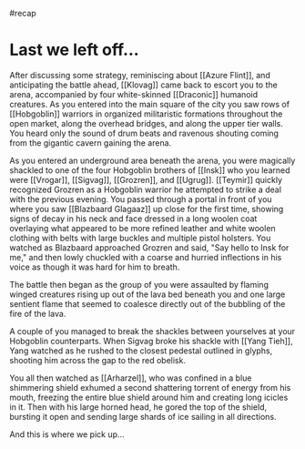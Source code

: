 #recap 
# Last we left off...
After discussing some strategy, reminiscing about [[Azure Flint]], and anticipating the battle ahead, [[Klovag]] came back to escort you to the arena, accompanied by four white-skinned [[Draconic]] humanoid creatures. As you entered into the main square of the city you saw rows of [[Hobgoblin]] warriors in organized militaristic formations throughout the open market, along the overhead bridges, and along the upper tier walls. You heard only the sound of drum beats and ravenous shouting coming from the gigantic cavern gaining the arena.

As you entered an underground area beneath the arena, you were magically shackled to one of the four Hobgoblin brothers of [[Insk]] who you learned were [[Vrogar]], [[Sigvag]], [[Grozren]], and [[Ugrug]]. [[Teymir]] quickly recognized Grozren as a Hobgoblin warrior he attempted to strike a deal with the previous evening. You passed through a portal in front of you where you saw [[Blazbaard Glagaaz]] up close for the first time, showing signs of decay in his neck and face dressed in a long woolen coat overlaying what appeared to be more refined leather and white woolen clothing with belts with large buckles and multiple pistol holsters. You watched as Blazbaard approached Grozren and said, "Say hello to Insk for me," and then lowly chuckled with a coarse and hurried inflections in his voice as though it was hard for him to breath.

The battle then began as the group of you were assaulted by flaming winged creatures rising up out of the lava bed beneath you and one large sentient flame that seemed to coalesce directly out of the bubbling of the fire of the lava.

A couple of you managed to break the shackles between yourselves at your Hobgoblin counterparts. When Sigvag broke his shackle with [[Yang Tieh]], Yang watched as he rushed to the closest pedestal outlined in glyphs, shooting him across the gap to the red obelisk.

You all then watched as [[Arharzel]], who was confined in a blue shimmering shield exhumed a second shattering torrent of energy from his mouth, freezing the entire blue shield around him and creating long icicles in it. Then with his large horned head, he gored the top of the shield, bursting it open and sending large shards of ice sailing in all directions.

And this is where we pick up…
